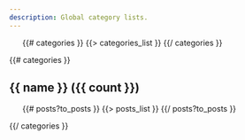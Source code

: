 ```yaml
---
description: Global category lists.
---
```


<ul class="tag_box inline">
    {{# categories }}
        {{> categories_list }}
    {{/ categories }}
</ul>

{{# categories }}
<h2 id="{{ name }}-ref">{{ name }} ({{ count }})</h2>
<ul>
    {{# posts?to_posts }}
        {{> posts_list }}
    {{/ posts?to_posts }}
</ul>
{{/ categories }}

